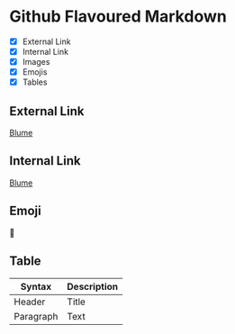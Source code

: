 # Github Flavoured Markdown
- [x] External Link
- [x] Internal Link
- [x] Images
- [x] Emojis
- [x] Tables
## External Link
[Blume](https://www.10wallpaper.com/wallpaper/1280x1024/1702/Pink_Gesang_Flower-2017_Flowers_HD_Wallpapers_1280x1024.jpg)
## Internal Link
[Blume](./img/R.jfif)
## Emoji
:orangutan:
## Table
| Syntax      | Description |
| ----------- | ----------- |
| Header      | Title       |
| Paragraph   | Text        |

